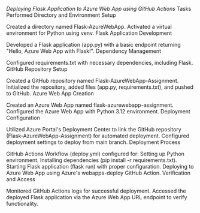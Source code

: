 *Deploying Flask Application to Azure Web App using GitHub Actions*
Tasks Performed
Directory and Environment Setup

Created a directory named Flask-AzureWebApp.
Activated a virtual environment for Python using venv.
Flask Application Development

Developed a Flask application (app.py) with a basic endpoint returning "Hello, Azure Web App with Flask!".
Dependency Management

Configured requirements.txt with necessary dependencies, including Flask.
GitHub Repository Setup

Created a GitHub repository named Flask-AzureWebApp-Assignment.
Initialized the repository, added files (app.py, requirements.txt), and pushed to GitHub.
Azure Web App Creation

Created an Azure Web App named flask-azurewebapp-assignment.
Configured the Azure Web App with Python 3.12 environment.
Deployment Configuration

Utilized Azure Portal's Deployment Center to link the GitHub repository (Flask-AzureWebApp-Assignment) for automated deployment.
Configured deployment settings to deploy from main branch.
Deployment Process

GitHub Actions Workflow (deploy.yml) configured for:
Setting up Python environment.
Installing dependencies (pip install -r requirements.txt).
Starting Flask application (flask run) with proper configuration.
Deploying to Azure Web App using Azure's webapps-deploy GitHub Action.
Verification and Access

Monitored GitHub Actions logs for successful deployment.
Accessed the deployed Flask application via the Azure Web App URL endpoint to verify functionality.
